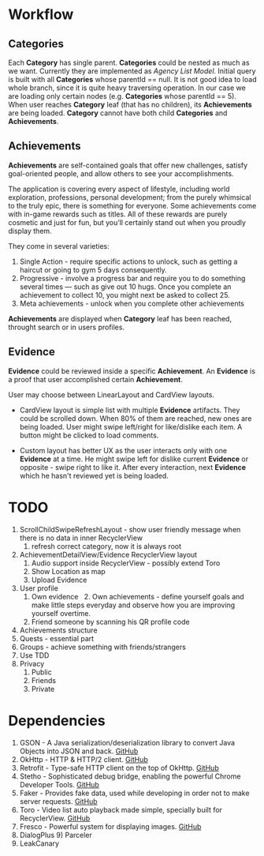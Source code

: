 # Workflow
## Categories
Each **Category** has single parent. **Categories** could be nested as much as we want. Currently they are implemented as *Agency List Model*. Initial query is built with all **Categories** whose parentId == null. It is not good idea to load whole branch, since it is quite heavy traversing operation. In our case we are loading only certain nodes (e.g. **Categories** whose parentId == 5). When user reaches **Category** leaf (that has no children), its **Achievements** are being loaded. **Category** cannot have both child **Categories** and **Achievements**.

## Achievements

**Achievements** are self-contained goals that offer new challenges, satisfy goal-oriented people, and allow others to see your accomplishments.

The application is covering every aspect of lifestyle, including world exploration, professions, personal development; from the purely whimsical to the truly epic, there is something for everyone. Some achievements come with in-game rewards such as titles. All of these rewards are purely cosmetic and just for fun, but you’ll certainly stand out when you proudly display them.

They come in several varieties:
1. Single Action - require specific actions to unlock, such as getting a haircut or going to gym 5 days consequently.
2. Progressive - involve a progress bar and require you to do something several times — such as give out 10 hugs. Once you complete an achievement to collect 10, you might next be asked to collect 25.
4. Meta achievements - unlock when you complete other achievements

**Achievements** are displayed when **Category** leaf has been reached, throught search or in users profiles.

## Evidence
**Evidence** could be reviewed inside a specific **Achievement**. An **Evidence** is a proof that user accomplished certain **Achievement**.

User may choose between LinearLayout and CardView layouts.

* CardView layout is simple list with multiple **Evidence** artifacts. They could be scrolled down. When 80% of them are reached, new ones are being loaded. User might swipe left/right for like/dislike each item. A button might be clicked to load comments. 

* Custom layout has better UX as the user interacts only with one **Evidence** at a time.
He might swipe left for dislike current **Evidence** or opposite - swipe right to like it. After every interaction, next **Evidence** which he hasn't reviewed yet is being loaded.

# TODO
1. ScrollChildSwipeRefreshLayout - show user friendly message when there is no data in inner RecyclerView
   1. refresh correct category, now it is always root
2. AchievementDetailView/Evidence RecyclerView layout
   1. Audio support inside RecyclerView - possibly extend Toro
   2. Show Location as map
   3. Upload Evidence
3. User profile
   1. Own evidence
   2. Own achievements - define yourself goals and make little steps everyday and observe how you are improving yourself overtime.
   3. Friend someone by scanning his QR profile code
4. Achievements structure
5. Quests - essential part
6. Groups - achieve something with friends/strangers
7. Use TDD
8. Privacy
   1. Public
   2. Friends
   3. Private

# Dependencies
1) GSON - A Java serialization/deserialization library to convert Java Objects into JSON and back. [GitHub](https://github.com/google/gson)
2) OkHttp - HTTP & HTTP/2 client. [GitHub](https://github.com/square/okhttp)
3) Retrofit - Type-safe HTTP client on the top of OkHttp. [GitHub](https://github.com/square/retrofit)
4) Stetho - Sophisticated debug bridge, enabling the powerful Chrome Developer Tools. [GitHub](https://github.com/facebook/stetho)
5) Faker - Provides fake data, used while developing in order not to make server requests. [GitHub](https://github.com/thiagokimo/Faker)
6) Toro - Video list auto playback made simple, specially built for RecyclerView. [GitHub](https://github.com/eneim/Toro)
7) Fresco - Powerful system for displaying images. [GitHub](https://github.com/facebook/fresco)
8) DialogPlus
9) Parceler
10) LeakCanary
